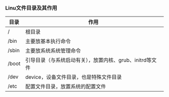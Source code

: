 ### Linu文件目录及其作用

| 目录  | 作用                                                     |
| ----- | -------------------------------------------------------- |
| /     | 根目录                                                   |
| /bin  | 主要放基本执行命令                                       |
| /sbin | 主要放系统系统管理命令                                   |
| /boot | 引导目录（与系统启动有关），放置内核、grub、initrd等文件 |
| /dev  | device，设备文件目录，也是特殊文件目录                   |
| /etc  | 配置文件目录，放置系统的配置文件                         |

